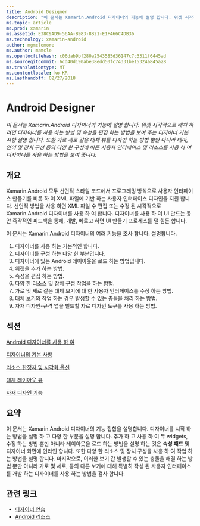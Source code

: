 ```yaml
---
title: Android Designer
description: "이 문서는 Xamarin.Android 디자이너의 기능에 설명 합니다. 위젯 시각적으로 배치 하려면 디자이너를 사용 하는 방법 및 속성을 편집 하는 방법을 보여 주는 디자이너 기본 사항 설명 합니다. 또한 가로 세로 같은 대체 뷰를 디자인 하는 방법 뿐만 아니라 테마, 언어 및 장치 구성 등의 다양 한 구성에 따른 사용자 인터페이스 및 리소스를 사용 하 여 디자이너를 사용 하는 방법을 보여 줍니다."
ms.topic: article
ms.prod: xamarin
ms.assetid: E38C9AD9-56AA-B983-8B21-E1F466C4DB36
ms.technology: xamarin-android
author: mgmclemore
ms.author: mamcle
ms.openlocfilehash: c06dab9bf280a2543585d36147c7c3311f6445ad
ms.sourcegitcommit: 6cd40d190abe38edd50fc74331be15324a845a28
ms.translationtype: MT
ms.contentlocale: ko-KR
ms.lasthandoff: 02/27/2018
---
```

# <a name="android-designer"></a>Android Designer

_이 문서는 Xamarin.Android 디자이너의 기능에 설명 합니다. 위젯 시각적으로 배치 하려면 디자이너를 사용 하는 방법 및 속성을 편집 하는 방법을 보여 주는 디자이너 기본 사항 설명 합니다. 또한 가로 세로 같은 대체 뷰를 디자인 하는 방법 뿐만 아니라 테마, 언어 및 장치 구성 등의 다양 한 구성에 따른 사용자 인터페이스 및 리소스를 사용 하 여 디자이너를 사용 하는 방법을 보여 줍니다._

<a name="Overview" />

## <a name="overview"></a>개요

Xamarin.Android 모두 선언적 스타일 코드에서 프로그래밍 방식으로 사용자 인터페이스 만들기를 비롯 하 여 XML 파일에 기반 하는 사용자 인터페이스 디자인을 지원 합니다.
선언적 방법을 사용 하면 XML 파일 수 편집 또는 수정 된 시각적으로 Xamarin.Android 디자이너를 사용 하 여 합니다. 디자이너를 사용 하 여 UI 만드는 동안 즉각적인 피드백을 통해, 개발, 빠르고 하면 UI 만들기 프로세스를 덜 힘든 합니다.

이 문서는 Xamarin.Android 디자이너의 여러 기능을 조사 합니다. 설명합니다.

1.  디자이너를 사용 하는 기본적인 합니다.
2.  디자이너를 구성 하는 다양 한 부분입니다.
3.  디자이너에 있는 Android 레이아웃을 로드 하는 방법입니다.
4.  위젯을 추가 하는 방법.
5.  속성을 편집 하는 방법.
6.  다양 한 리소스 및 장치 구성 작업을 하는 방법.
7.  가로 및 세로 같은 대체 보기에 대 한 사용자 인터페이스를 수정 하는 방법. 
8.  대체 보기와 작업 하는 경우 발생할 수 있는 충돌을 처리 하는 방법. 
9.  자재 디자인-규격 앱을 빌드할 자료 디자인 도구를 사용 하는 방법.


<a name="Sections" />

## <a name="sections"></a>섹션

 [Android 디자이너를 사용 하 여](~/android/user-interface/android-designer/designer-walkthrough.md)

 [디자이너의 기본 사항](~/android/user-interface/android-designer/designer-basics.md)

 [리소스 한정자 및 시각화 옵션](~/android/user-interface/android-designer/resource-qualifiers.md)

 [대체 레이아웃 뷰](~/android/user-interface/android-designer/alternative-layout-views.md)

 [자재 디자인 기능](~/android/user-interface/android-designer/material-design-features.md)


<a name="Summary" />

## <a name="summary"></a>요약

이 문서는 Xamarin.Android 디자이너의 기능 집합을 설명합니다. 디자이너를 시작 하는 방법을 설명 하 고 다양 한 부분을 설명 합니다. 추가 하 고 사용 하 여 두 widgets, 수정 하는 방법 뿐만 아니라 레이아웃을 로드 하는 방법을 설명 하는 것은 **속성 패드** 및 디자이너 화면에 인라인 합니다. 또한 다양 한 리소스 및 장치 구성을 사용 하 여 작업 하는 방법을 설명 합니다. 마지막으로, 이러한 보기 간 발생할 수 있는 충돌을 해결 하는 방법 뿐만 아니라 가로 및 세로, 등의 다른 보기에 대해 특별히 작성 된 사용자 인터페이스를 개발 하는 디자이너를 사용 하는 방법을 검사 합니다. 



## <a name="related-links"></a>관련 링크

- [디자이너 연습](~/android/user-interface/android-designer/designer-walkthrough.md)
- [Android 리소스](~/android/app-fundamentals/resources-in-android/index.md)
